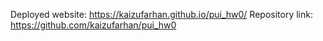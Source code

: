 Deployed website: https://kaizufarhan.github.io/pui_hw0/
Repository link: https://github.com/kaizufarhan/pui_hw0
